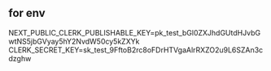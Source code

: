 ## for env 
NEXT_PUBLIC_CLERK_PUBLISHABLE_KEY=pk_test_bGl0ZXJhdGUtdHJvbGwtNS5jbGVyay5hY2NvdW50cy5kZXYk
CLERK_SECRET_KEY=sk_test_9FftoB2rc8oFDrHTVgaAlrRXZO2u9L6SZAn3cdzghw